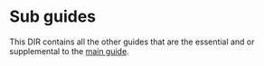 # Sub guides
This DIR contains all the other guides that are the essential and or supplemental to the [main guide](./README.md).
